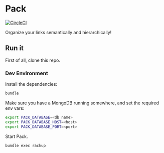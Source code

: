 # Pack
[![CircleCI](https://circleci.com/gh/castillobg/pack.svg?style=svg)](https://circleci.com/gh/castillobg/pack)

Organize your links semantically and hierarchically!

## Run it

First of all, clone this repo.

### Dev Environment
Install the dependencies:
```sh
bundle
```
Make sure you have a MongoDB running somewhere, and set the required env vars:
```sh
export PACK_DATABASE=<db name>
export PACK_DATABASE_HOST=<host>
export PACK_DATABASE_PORT=<port>
```
Start Pack.
```sh
bundle exec rackup
```
